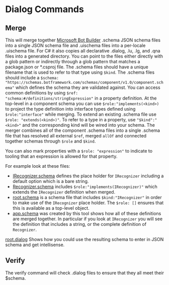 # Dialog Commands

## Merge

This will merge together [Microsoft Bot Builder](https://github.com/Microsoft/BotBuilder) .schema JSON schema files into a single JSON schema file and .uischema files into a per-locale .uischema file.  For C# it also copies all declarative .dialog, .lu, .lg, and .qna files into a generated directory.  You can point to the files either directly with a glob pattern or indirectly through a glob pattern that matches a package.json or \*.csproj file. The .schema files should have a unique filename that is used to refer to that type using `$kind`. The .schema files should include a `$schema: "https://schemas.botframework.com/schemas/component/v1.0/component.schema"` which defines the schema they are validated against. You can access common definitions by using `$ref: "schema:#/definitions/stringExpression"` in a property definition.  At the top-level in a component schema you can use `$role:"implements(<kind>)` to project the type definition into interface types defined using `$role:"interface"` while merging. To extend an existing .schema file use `$role: "extends(<kind>)"`.  To refer to a type in a property, use `"$kind":"<kind>"` and the corresponding kind will be wired into your schema.  The merger combines all of the component .schema files into a single .schema file that has resolved all external `$ref`, merged `allOf` and connected together schemas through `$role` and `$kind`.

You can also mark properties with a `$role: "expression"` to indicate to tooling that an expression is allowed for that property. 

For example look at these files:

- [IRecognizer.schema](test/schemas/IRecognizer.schema) defines the place holder for `IRecognizer` including a default option which is a bare string.
- [Recognizer.schema](test/schemas/Recognizer.schema) includes `$role:"implements(IRecognizer)"` which extends the `IRecognizer` definition when merged.
- [root.schema](test/schemas/root.schema) is a schema file that includes `$kind:"IRecognizer"` in order to make use of the `IRecognizer` place holder.  The `$role: []` ensures that this is available as a top-level object.
- [app.schema](test/schemas/app.schema) was created by this tool shows how all of these definitions are merged together. In particular if you look at `IRecognizer` you will see the definition that includes a string, or the complete definition of `Recognizer`.

[root.dialog](test/examples/root.dialog) Shows how you could use the resulting schema to enter in JSON schema and get intellisense.

## Verify

The verify command will check .dialog files to ensure that they all meet their $schema.

